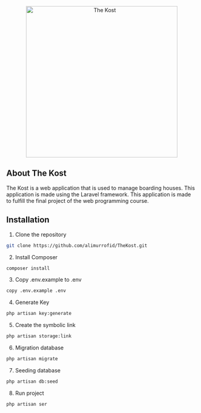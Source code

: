 <p align="center">
  <img src="./assets/img/logo-blue.png" alt="The Kost" width="400">
</p>

## About The Kost

The Kost is a web application that is used to manage boarding houses. This application is made using the Laravel framework. This application is made to fulfill the final project of the web programming course.

## Installation

1. Clone the repository 
```sh
git clone https://github.com/alimurrofid/TheKost.git
```

2. Install Composer
```sh
composer install
```

3. Copy .env.example to .env
```sh
copy .env.example .env
```

4. Generate Key
```sh
php artisan key:generate
```

5. Create the symbolic link
```sh
php artisan storage:link
```

6. Migration database
```sh
php artisan migrate
```

7. Seeding database
```sh
php artisan db:seed
```

8. Run project
```sh
php artisan ser
```
